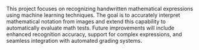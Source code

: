 This project focuses on recognizing handwritten mathematical expressions using machine learning techniques. The goal is to accurately interpret mathematical notation from images and extend this capability to automatically evaluate math tests. Future improvements will include enhanced recognition accuracy, support for complex expressions, and seamless integration with automated grading systems.
